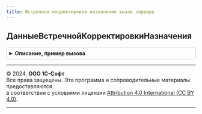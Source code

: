 ```yaml
---
title: Встречная корректировка назначения вызов сервера
---
```



## ДанныеВстречнойКорректировкиНазначения
<details style="margin: 1em 0; padding: 0.5em; border: 1px solid #ccc; border-radius: 6px;">

<summary style="font-weight: bold; cursor: pointer;">Описание, пример вызова</summary>

```bsl

// Возвращает данные для встречной корректировки назначения
//
// Параметры:
//  Параметры - см. ВстречнаяКорректировкаНазначения.ДанныеВстречнойКорректировкиНазначения.Параметры
//  УникальныйИдентификатор - УникальныйИдентификатор - идентификатор формы для помещения отбора товаров в хранилище
//
// Возвращаемое значение:
//  см. ВстречнаяКорректировкаНазначения.ДанныеВстречнойКорректировкиНазначения
//
Функция ДанныеВстречнойКорректировкиНазначения(Параметры, УникальныйИдентификатор) Экспорт
```

Пример вызова
```bsl
Результат = ВстречнаяКорректировкаНазначенияВызовСервера.ДанныеВстречнойКорректировкиНазначения(Параметры, УникальныйИдентификатор) 
```
</details>

---

© 2024, **ООО 1С-Софт**  
Все права защищены. Эта программа и сопроводительные материалы предоставляются  
в соответствии с условиями лицензии [Attribution 4.0 International (CC BY 4.0)](https://creativecommons.org/licenses/by/4.0/legalcode).

---

